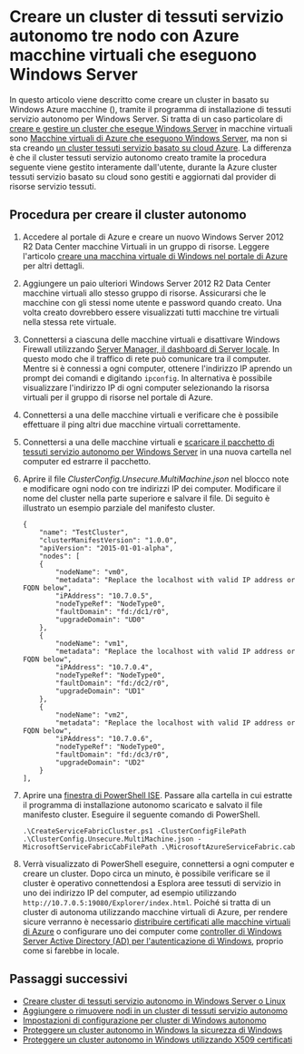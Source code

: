 <properties
   pageTitle="Creare un cluster di autonomo con macchine virtuali di Azure che esegue Windows | Microsoft Azure"
   description="Informazioni su come creare e gestire un cluster di Azure servizio tessuti su Azure macchine virtuali che eseguono Windows Server."
   services="service-fabric"
   documentationCenter=".net"
   authors="dsk-2015"
   manager="timlt"
   editor=""/>

<tags
   ms.service="service-fabric"
   ms.devlang="dotnet"
   ms.topic="article"
   ms.tgt_pltfrm="NA"
   ms.workload="NA"
   ms.date="08/05/2016"
   ms.author="dkshir;chackdan"/>



# <a name="create-a-three-node-standalone-service-fabric-cluster-with-azure-virtual-machines-running-windows-server"></a>Creare un cluster di tessuti servizio autonomo tre nodo con Azure macchine virtuali che eseguono Windows Server

In questo articolo viene descritto come creare un cluster in basato su Windows Azure macchine (), tramite il programma di installazione di tessuti servizio autonomo per Windows Server. Si tratta di un caso particolare di [creare e gestire un cluster che esegue Windows Server](service-fabric-cluster-creation-for-windows-server.md) in macchine virtuali sono [Macchine virtuali di Azure che eseguono Windows Server](../virtual-machines/virtual-machines-windows-hero-tutorial.md), ma non si sta creando [un cluster tessuti servizio basato su cloud Azure](service-fabric-cluster-creation-via-portal.md). La differenza è che il cluster tessuti servizio autonomo creato tramite la procedura seguente viene gestito interamente dall'utente, durante la Azure cluster tessuti servizio basato su cloud sono gestiti e aggiornati dal provider di risorse servizio tessuti.


## <a name="steps-to-create-the-standalone-cluster"></a>Procedura per creare il cluster autonomo

1. Accedere al portale di Azure e creare un nuovo Windows Server 2012 R2 Data Center macchine Virtuali in un gruppo di risorse. Leggere l'articolo [creare una macchina virtuale di Windows nel portale di Azure](../virtual-machines/virtual-machines-windows-hero-tutorial.md) per altri dettagli.
2. Aggiungere un paio ulteriori Windows Server 2012 R2 Data Center macchine virtuali allo stesso gruppo di risorse. Assicurarsi che le macchine con gli stessi nome utente e password quando creato. Una volta creato dovrebbero essere visualizzati tutti macchine tre virtuali nella stessa rete virtuale.
3. Connettersi a ciascuna delle macchine virtuali e disattivare Windows Firewall utilizzando [Server Manager, il dashboard di Server locale](https://technet.microsoft.com/library/jj134147.aspx). In questo modo che il traffico di rete può comunicare tra il computer. Mentre si è connessi a ogni computer, ottenere l'indirizzo IP aprendo un prompt dei comandi e digitando `ipconfig`. In alternativa è possibile visualizzare l'indirizzo IP di ogni computer selezionando la risorsa virtuali per il gruppo di risorse nel portale di Azure.
4. Connettersi a una delle macchine virtuali e verificare che è possibile effettuare il ping altri due macchine virtuali correttamente.
5. Connettersi a una delle macchine virtuali e [scaricare il pacchetto di tessuti servizio autonomo per Windows Server](http://go.microsoft.com/fwlink/?LinkId=730690) in una nuova cartella nel computer ed estrarre il pacchetto.
6. Aprire il file *ClusterConfig.Unsecure.MultiMachine.json* nel blocco note e modificare ogni nodo con tre indirizzi IP dei computer. Modificare il nome del cluster nella parte superiore e salvare il file.  Di seguito è illustrato un esempio parziale del manifesto cluster.

    ```
    {
        "name": "TestCluster",
        "clusterManifestVersion": "1.0.0",
        "apiVersion": "2015-01-01-alpha",
        "nodes": [
        {
            "nodeName": "vm0",
            "metadata": "Replace the localhost with valid IP address or FQDN below",
            "iPAddress": "10.7.0.5",
            "nodeTypeRef": "NodeType0",
            "faultDomain": "fd:/dc1/r0",
            "upgradeDomain": "UD0"
        },
        {
            "nodeName": "vm1",
            "metadata": "Replace the localhost with valid IP address or FQDN below",
            "iPAddress": "10.7.0.4",
            "nodeTypeRef": "NodeType0",
            "faultDomain": "fd:/dc2/r0",
            "upgradeDomain": "UD1"
        },
        {
            "nodeName": "vm2",
            "metadata": "Replace the localhost with valid IP address or FQDN below",
            "iPAddress": "10.7.0.6",
            "nodeTypeRef": "NodeType0",
            "faultDomain": "fd:/dc3/r0",
            "upgradeDomain": "UD2"
        }
    ],
    ```

7. Aprire una [finestra di PowerShell ISE](https://msdn.microsoft.com/powershell/scripting/core-powershell/ise/introducing-the-windows-powershell-ise). Passare alla cartella in cui estratte il programma di installazione autonomo scaricato e salvato il file manifesto cluster. Eseguire il seguente comando di PowerShell.

    ```
    .\CreateServiceFabricCluster.ps1 -ClusterConfigFilePath .\ClusterConfig.Unsecure.MultiMachine.json -MicrosoftServiceFabricCabFilePath .\MicrosoftAzureServiceFabric.cab
    ```

8. Verrà visualizzato di PowerShell eseguire, connettersi a ogni computer e creare un cluster. Dopo circa un minuto, è possibile verificare se il cluster è operativo connettendosi a Esplora aree tessuti di servizio in uno dei indirizzo IP del computer, ad esempio utilizzando `http://10.7.0.5:19080/Explorer/index.html`. Poiché si tratta di un cluster di autonoma utilizzando macchine virtuali di Azure, per rendere sicure verranno è necessario [distribuire certificati alle macchine virtuali di Azure](service-fabric-windows-cluster-x509-security.md) o configurare uno dei computer come [controller di Windows Server Active Directory (AD) per l'autenticazione di Windows](service-fabric-windows-cluster-windows-security.md), proprio come si farebbe in locale.


## <a name="next-steps"></a>Passaggi successivi
- [Creare cluster di tessuti servizio autonomo in Windows Server o Linux](service-fabric-deploy-anywhere.md)
- [Aggiungere o rimuovere nodi in un cluster di tessuti servizio autonomo](service-fabric-cluster-windows-server-add-remove-nodes.md)
- [Impostazioni di configurazione per cluster di Windows autonomo](service-fabric-cluster-manifest.md)
- [Proteggere un cluster autonomo in Windows la sicurezza di Windows](service-fabric-windows-cluster-windows-security.md)
- [Proteggere un cluster autonomo in Windows utilizzando X509 certificati](service-fabric-windows-cluster-x509-security.md)
